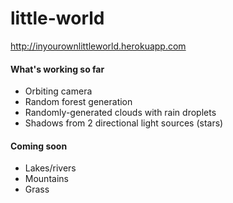# little-world

http://inyourownlittleworld.herokuapp.com

#### What's working so far
- Orbiting camera
- Random forest generation
- Randomly-generated clouds with rain droplets
- Shadows from 2 directional light sources (stars)

#### Coming soon
- Lakes/rivers
- Mountains
- Grass
